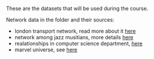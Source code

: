 These are the datasets that will be used during the course.


Network data in the folder and their sources:
- london transport network, read more about it [here](https://networks.skewed.de/net/london_transport)
- network among jazz musitians, more details [here](https://networks.skewed.de/net/jazz_collab)
- realationships in computer science department, [here](https://networks.skewed.de/net/cs_department)
- marvel universe, see [here](https://networks.skewed.de/net/marvel_universe)
